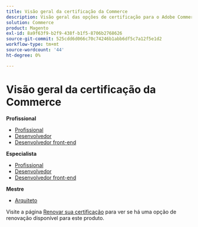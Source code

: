 ```yaml
---
title: Visão geral da certificação da Commerce
description: Visão geral das opções de certificação para o Adobe Commerce
solution: Commerce
product: Magento
exl-id: 8a9f63f9-b2f9-438f-b1f5-8706b2768626
source-git-commit: 525cdd6d066c70c74246b1abb6df5c7a12f5e1d2
workflow-type: tm+mt
source-wordcount: '44'
ht-degree: 0%

---
```


# Visão geral da certificação da Commerce

**Profissional**

* [Profissional](/help/certifications/ac/ac-p-business.md) <!--AD0-E712-->
* [Desenvolvedor](/help/certifications/ac/ac-p-developer.md) <!--AD0-E717-->
* [Desenvolvedor front-end](/help/certifications/ac/ac-p-fedeveloper0623.md) <!--AD0-E721-->

**Especialista**

* [Profissional](/help/certifications/ac/ac-e-business.md) <!--AD0-E708-->
* [Desenvolvedor](/help/certifications/ac/ac-e-developer.md) <!--AD0-E716-->
* [Desenvolvedor front-end](/help/certifications/ac/ac-e-fedeveloper0623.md) <!--AD0-E720-->

**Mestre**

* [Arquiteto](/help/certifications/ac/ac-m-architect.md) <!--AD0-E718-->

Visite a página [Renovar sua certificação](/help/certifications/renew.md) para ver se há uma opção de renovação disponível para este produto.
